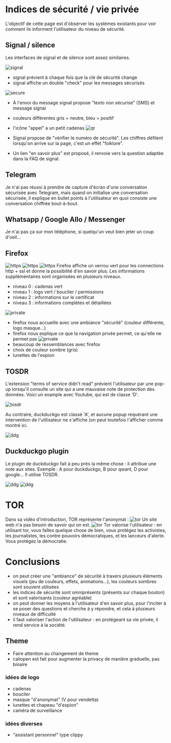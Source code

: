 # Indices de sécurité / vie privée

L'objectif de cette page est d'observer les systèmes existants pour voir comment ils informent l'utilisateur du niveau de sécurité.

## Signal / silence
Les interfaces de signal et de silence sont assez similaires.

![signal](img/signal-view.png)

- signal prévient à chaque fois que la clé de sécurité change
- signal affiche un double "check" pour les messages sécurisés

![secure](img/non-securise.png)
- À l'envoi du message signal propose "texto non sécurisé" (SMS) et message signal
- couleurs différentes gris = neutre, bleu = positif
- l'icône "appel" a un petit cadenas
![qr](img/qr-signal.png)

- Signal propose de "vérifier le numéro de sécurité". Les chiffres défilent lorsqu'on arrive sur la page, c'est un effet "folklore".
- Un lien "en savoir plus" est proposé, il renvoie vers la question adaptée dans la FAQ de signal.


## Telegram
Je n'ai pas réussi à prendre de capture d'écran d'une conversation sécurisée avec Telegram, mais quand on initialise une conversation sécurisée, il explique en bullet points à l'utilisateur en quoi consiste une conversation chiffrée bout-à-bout.

## Whatsapp / Google Allo / Messenger
Je n'ai pas ça sur mon téléphone, si quelqu'un veut bien jeter un coup d'oeil...

## Firefox
![https](img/firefox-https.png)
![https](img/firefox-https2.png)
![https](img/firefox-https3.png)
Firefox affiche un verrou vert pour les connections http + ssl et donne la possibilité d'en savoir plus. Les informations supplémentaires sont organisées en plusieurs niveaux.
- niveau 0 : cadenas vert
- niveau 1 : logo vert / bouclier / permissions
- niveau 2 : informations sur le certificat
- niveau 3 : informations complètes et détaillées

![private](img/firefox-private.png)
- firefox nous accueille avec une ambiance "sécurité" (couleur différente, logo masque...)
- firefox nous explique ce que la navigation privée permet, ce qu'elle ne permet pas
![private](img/chrome-private.png)
- beaucoup de ressemblances avec firefox
- choix de couleur sombre (gris)
- lunettes de l'espion

## TOSDR
L'extension "terms of service didn't read" prévient l'utilisateur par une pop-up lorsqu'il consulte un site qui a une mauvaise note de protection des données. Voici un example avec Youtube, qui est de classe 'D'.

![tosdr](img/tosdr.png)

Au contraire, duckduckgo est classé 'A', et aucune popup requérant une intervention de l'utilisateur ne s'affiche (on peut toutefois l'afficher comme montré ici.

![ddg](img/tosdr-ddg.png)

## Duckduckgo plugin

Le plugin de duckduckgo fait à peu près la même chose : il attribue une note aux sites. Exemple : A pour duckduckgo, B pour qwant, D pour google... Il utilise TOSDR.

![ddg](img/ddg-plugin1.png)
![ddg](img/ddg-plugin2.png)


# TOR
Dans sa vidéo d'introduction, TOR représente l'anonymat :
![tor](img/tor-anonyme.png)
Un site web n'a pas besoin de savoir qui on est.
![tor](img/tor-proteger.png)
Tor valorise l'utilisateur : en utilisant tor, vous faîtes quelque chose de bien, vous protégez les activistes, les journalistes, les contre pouvoirs démocratiques, et les lanceurs d'alerte. Vous protégez la démocratie.

# Conclusions
- on peut créer une "ambiance" de sécurité à travers plusieurs éléments visuels (jeu de couleurs, effets, animations...), les couleurs sombres sont souvent utilisées
- les indices de sécurité sont omniprésents (présents sur chaque bouton) et sont valorisants (couleur agréable)
- on peut donner les moyens à l'utilisateur d'en savoir plus, pour l'inciter à se poser des questions et cherche à y répondre, et cela à plusieurs niveaux de difficulté
- il faut valoriser l'action de l'utilisateur : en protégeant sa vie privée, il rend service à la société.

## Theme
- Faire attention au changement de theme
- caliopen est fait pour augmenter la privacy de manière graduelle, pas binaire

### idées de logo
- cadenas
- bouclier
- masque "d'anonymat" (V pour vendetta)
- lunettes et chapeau "d'espion"
- caméra de surveillance

### idées diverses
- "assistant personnel" type clippy